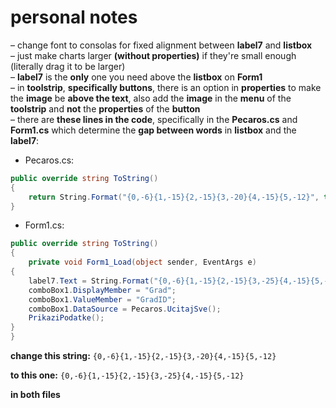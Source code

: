 
# personal notes

– change font to consolas for fixed alignment between **label7** and **listbox**  
– just make charts larger **(without properties)** if they're small enough (literally drag it to be larger)   
– **label7** is the **only** one you need above the **listbox** on **Form1**  
– in **toolstrip**, **specifically buttons**, there is an option in **properties** to make the **image** be **above the text**, also add the **image** in the **menu** of the **toolstrip** and **not** the **properties** of the **button**  
– there are **these lines in the code**, specifically in the **Pecaros.cs** and **Form1.cs** which determine the **gap between words** in **listbox** and the **label7**:  

- Pecaros.cs:  
```csharp
public override string ToString()
{
    return String.Format("{0,-6}{1,-15}{2,-15}{3,-20}{4,-15}{5,-12}", this.PecarosID, this.Ime, this.Prezime, this.Adresa, this.Grad, this.Telefon);
}
```
- Form1.cs:  
```csharp
public override string ToString()
{
    private void Form1_Load(object sender, EventArgs e)
{
    label7.Text = String.Format("{0,-6}{1,-15}{2,-15}{3,-25}{4,-15}{5,-12}", "Šifra", "Ime", "Prezime", "Adresa", "Grad", "Telefon");
    comboBox1.DisplayMember = "Grad";
    comboBox1.ValueMember = "GradID";
    comboBox1.DataSource = Pecaros.UcitajSve();
    PrikaziPodatke();
}
}
```

**change this string:**
`{0,-6}{1,-15}{2,-15}{3,-20}{4,-15}{5,-12}`

**to this one:**
`{0,-6}{1,-15}{2,-15}{3,-25}{4,-15}{5,-12}`

**in both files**

